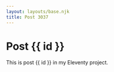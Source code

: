 ```yaml
---
layout: layouts/base.njk
title: Post 3037
---
```


# Post {{ id }}

This is post {{ id }} in my Eleventy project.
